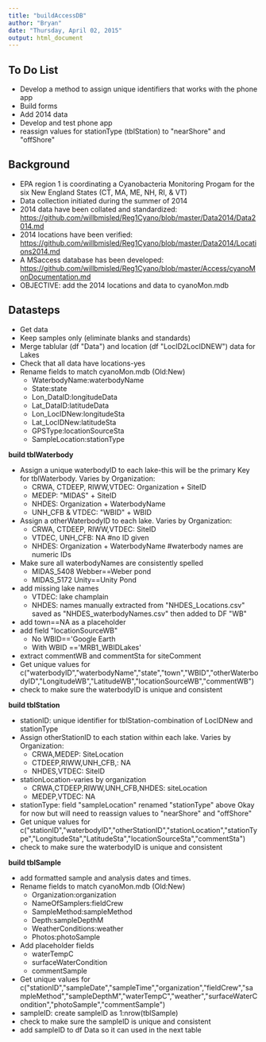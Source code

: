 ```yaml
---
title: "buildAccessDB"
author: "Bryan"
date: "Thursday, April 02, 2015"
output: html_document
---
```


<!---
use these command instead of the knit icon if you want the data and work loaded into the R workspace
  library(knitr)
    setwd("Access")
    knit('buildAccessDB.rmd')
  -->
  


To Do List
-------------------------

* Develop a method to assign unique identifiers that works with the phone app
* Build forms
* Add 2014 data
* Develop and test phone app
* reassign values for stationType (tblStation) to "nearShore" and "offShore"

Background
-------------------------

* EPA region 1 is coordinating a Cyanobacteria Monitoring Progam for the six New England States (CT, MA, ME, NH, RI, & VT)
* Data collection initiated during the summer of 2014
* 2014 data have been collated and standardized: https://github.com/willbmisled/Reg1Cyano/blob/master/Data2014/Data2014.md
* 2014 locations have been verified: https://github.com/willbmisled/Reg1Cyano/blob/master/Data2014/Locations2014.md
* A MSaccess database has been developed: https://github.com/willbmisled/Reg1Cyano/blob/master/Access/cyanoMonDocumentation.md
* OBJECTIVE: add the 2014 locations and data to cyanoMon.mdb

Datasteps
-------------------------

* Get data
* Keep samples only (eliminate blanks and standards)
* Merge tablular (df "Data") and location (df "LocID2LocIDNEW") data for Lakes
* Check that all data have locations-yes
* Rename fields to match cyanoMon.mdb (Old:New)
    - WaterbodyName:waterbodyName
    - State:state
    - Lon_DataID:longitudeData
    - Lat_DataID:latitudeData
    - Lon_LocIDNew:longitudeSta
    - Lat_LocIDNew:latitudeSta
    - GPSType:locationSourceSta
    - SampleLocation:stationType



**build tblWaterbody**

* Assign a unique waterbodyID to each lake-this will be the primary Key for tblWaterbody. Varies by Organization:
    - CRWA, CTDEEP, RIWW,VTDEC: Organization + SiteID
    - MEDEP: "MIDAS" + SiteID
    - NHDES: Organization + WaterbodyName
    - UNH_CFB & VTDEC: "WBID" + WBID
* Assign a otherWaterbodyID to each lake. Varies by Organization: 
    - CRWA, CTDEEP, RIWW,VTDEC: SiteID
    - VTDEC, UNH_CFB: NA #no ID given
    - NHDES: Organization + WaterbodyName #waterbody names are numeric IDs
* Make sure all waterbodyNames are consistently spelled
    - MIDAS_5408  Webber==Weber pond
    - MIDAS_5172  Unity==Unity Pond
* add missing lake names
    - VTDEC: lake champlain
    - NHDES: names manually extracted from "NHDES_Locations.csv" saved as "NHDES_waterbodyNames.csv" then added to DF "WB"
* add town==NA as a placeholder
* add field "locationSourceWB"
    - No WBID=='Google Earth
    - With WBID =='MRB1_WBIDLakes'
* extract commentWB and commentSta for siteComment
* Get unique values for c("waterbodyID","waterbodyName","state","town","WBID","otherWaterbodyID","LongitudeWB","LatitudeWB","locationSourceWB","commentWB")
* check to make sure the waterbodyID is unique and consistent



**build tblStation**

* stationID: unique identifier for tblStation-combination of LocIDNew and stationType 
* Assign otherStationID to each station within each lake. Varies by Organization:
    - CRWA,MEDEP:  SiteLocation
    - CTDEEP,RIWW,UNH_CFB,: NA
    - NHDES,VTDEC: SiteID
* stationLocation-varies by organization
    - CRWA,CTDEEP,RIWW,UNH_CFB,NHDES:  siteLocation
    - MEDEP,VTDEC: NA
* stationType: field "sampleLocation" renamed "stationType" above Okay for now but will need to reassign values to "nearShore" and "offShore"
* Get unique values for c("stationID","waterbodyID","otherStationID","stationLocation","stationType","LongitudeSta","LatitudeSta","locationSourceSta","commentSta")
* check to make sure the waterbodyID is unique and consistent




**build tblSample**

* add formatted sample and analysis dates and times.
* Rename fields to match cyanoMon.mdb (Old:New)
    - Organization:organization
    - NameOfSamplers:fieldCrew
    - SampleMethod:sampleMethod
    - Depth:sampleDepthM
    - WeatherConditions:weather
    - Photos:photoSample
* Add placeholder fields
    - waterTempC
    - surfaceWaterCondition
    - commentSample
* Get unique values for c("stationID","sampleDate","sampleTime","organization","fieldCrew","sampleMethod","sampleDepthM","waterTempC","weather","surfaceWaterCondition","photoSample","commentSample")
* sampleID: create sampleID as 1:nrow(tblSample)
* check to make sure the sampleID is unique and consistent
* add sampleID to df Data so it can used in the next table
 











